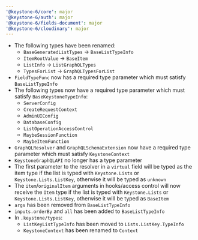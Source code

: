 ```yaml
---
'@keystone-6/core': major
'@keystone-6/auth': major
'@keystone-6/fields-document': major
'@keystone-6/cloudinary': major
---
```


- The following types have been renamed:
  - `BaseGeneratedListTypes` → `BaseListTypeInfo`
  - `ItemRootValue` → `BaseItem`
  - `ListInfo` → `ListGraphQLTypes`
  - `TypesForList` → `GraphQLTypesForList`
- `FieldTypeFunc` now has a required type parameter which must satisfy `BaseListTypeInfo`
- The following types now have a required type parameter which must satisfy `BaseKeystoneTypeInfo`:
  - `ServerConfig`
  - `CreateRequestContext`
  - `AdminUIConfig`
  - `DatabaseConfig`
  - `ListOperationAccessControl`
  - `MaybeSessionFunction`
  - `MaybeItemFunction`
- `GraphQLResolver` and `GraphQLSchemaExtension` now have a required type parameter which must satisfy `KeystoneContext`
- `KeystoneGraphQLAPI` no longer has a type parameter
- The first parameter to the resolver in a `virtual` field will be typed as the item type if the list is typed with `Keystone.Lists` or `Keystone.Lists.ListKey`, otherwise it will be typed as `unknown`
- The `item`/`originalItem` arguments in hooks/access control will now receive the `Item` type if the list is typed with `Keystone.Lists` or `Keystone.Lists.ListKey`, otherwise it will be typed as `BaseItem`
- `args` has been removed from `BaseListTypeInfo`
- `inputs.orderBy` and `all` has been added to `BaseListTypeInfo`
- In `.keystone/types`:
  - `ListKeyListTypeInfo` has been moved to `Lists.ListKey.TypeInfo`
  - `KeystoneContext` has been renamed to `Context`
